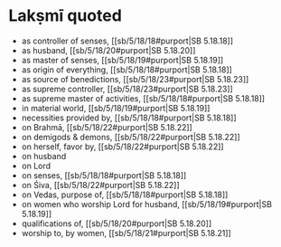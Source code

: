 # Lakṣmī quoted

* as controller of senses, [[sb/5/18/18#purport|SB 5.18.18]]
* as husband, [[sb/5/18/20#purport|SB 5.18.20]]
* as master of senses, [[sb/5/18/19#purport|SB 5.18.19]]
* as origin of everything, [[sb/5/18/18#purport|SB 5.18.18]]
* as source of benedictions, [[sb/5/18/23#purport|SB 5.18.23]]
* as supreme controller, [[sb/5/18/23#purport|SB 5.18.23]]
* as supreme master of activities, [[sb/5/18/18#purport|SB 5.18.18]]
* in material world, [[sb/5/18/19#purport|SB 5.18.19]]
* necessities provided by, [[sb/5/18/18#purport|SB 5.18.18]]
* on Brahmā, [[sb/5/18/22#purport|SB 5.18.22]]
* on demigods & demons, [[sb/5/18/22#purport|SB 5.18.22]]
* on herself, favor by, [[sb/5/18/22#purport|SB 5.18.22]]
* on husband
* on Lord
* on senses, [[sb/5/18/18#purport|SB 5.18.18]]
* on Śiva, [[sb/5/18/22#purport|SB 5.18.22]]
* on Vedas, purpose of, [[sb/5/18/18#purport|SB 5.18.18]]
* on women who worship Lord for husband, [[sb/5/18/19#purport|SB 5.18.19]]
* qualifications of, [[sb/5/18/20#purport|SB 5.18.20]]
* worship to, by women, [[sb/5/18/21#purport|SB 5.18.21]]
